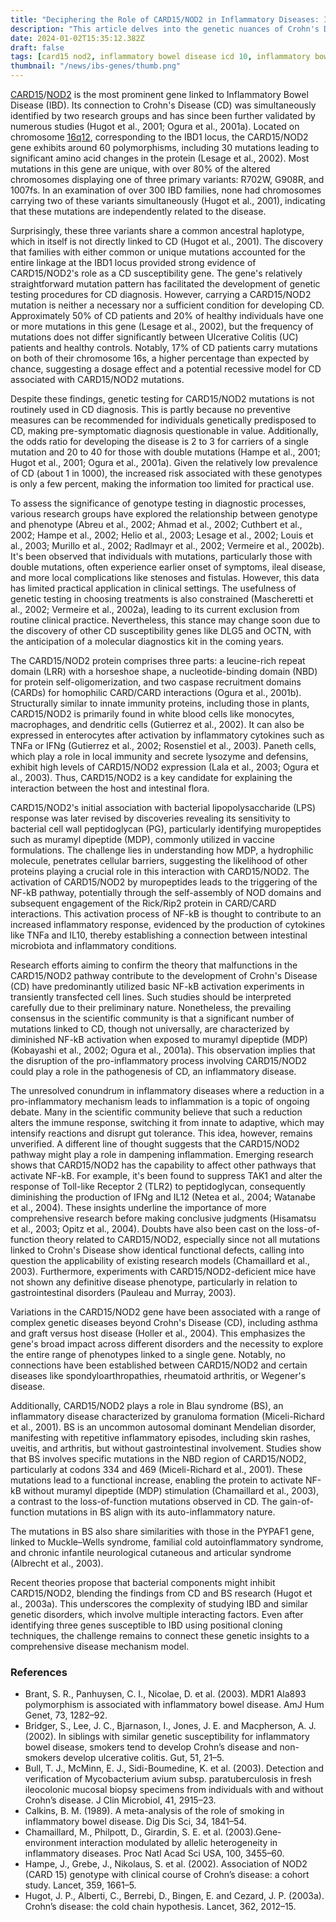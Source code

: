 ```yaml
---
title: "Deciphering the Role of CARD15/NOD2 in Inflammatory Diseases: Insights into Crohn's Disease and Blau Syndrome"
description: "This article delves into the genetic nuances of Crohn's Disease and Blau Syndrome, focusing on the varied impacts of CARD15/NOD2 gene mutations. It sheds light on the contrasting functional outcomes in these diseases and underscores the ongoing challenges in linking genetic insights to disease mechanisms."
date: 2024-01-02T15:35:12.382Z
draft: false
tags: [card15 nod2, inflammatory bowel disease icd 10, inflammatory bowel syndrome icd 10, is crohns an autoimmune disease, crohn's disease icd 10, crohn's colitis icd 10, Muckle–Wells syndrome, familial cold autoinflammatory syndrome, familial cold inflammatory syndrome, chronic infantile neurological cutaneous and articular syndrome]
thumbnail: "/news/ibs-genes/thumb.png"
---
```


[CARD15](https://www.omim.org/entry/605956?search=card15&highlight=card15)/[NOD2](https://www.omim.org/entry/605956?search=NOD2&highlight=nod2) is the most prominent gene linked to Inflammatory Bowel Disease (IBD). Its connection to Crohn's Disease (CD) was simultaneously identified by two research groups and has since been further validated by numerous studies (Hugot et al., 2001; Ogura et al., 2001a). Located on chromosome [16q12](https://www.ncbi.nlm.nih.gov/gene/?term=human[organism]+AND+16q12), corresponding to the IBD1 locus, the CARD15/NOD2 gene exhibits around 60 polymorphisms, including 30 mutations leading to significant amino acid changes in the protein (Lesage et al., 2002). Most mutations in this gene are unique, with over 80% of the altered chromosomes displaying one of three primary variants: R702W, G908R, and 1007fs. In an examination of over 300 IBD families, none had chromosomes carrying two of these variants simultaneously (Hugot et al., 2001), indicating that these mutations are independently related to the disease.

Surprisingly, these three variants share a common ancestral haplotype, which in itself is not directly linked to CD (Hugot et al., 2001). The discovery that families with either common or unique mutations accounted for the entire linkage at the IBD1 locus provided strong evidence of CARD15/NOD2's role as a CD susceptibility gene. The gene's relatively straightforward mutation pattern has facilitated the development of genetic testing procedures for CD diagnosis. However, carrying a CARD15/NOD2 mutation is neither a necessary nor a sufficient condition for developing CD. Approximately 50% of CD patients and 20% of healthy individuals have one or more mutations in this gene (Lesage et al., 2002), but the frequency of mutations does not differ significantly between Ulcerative Colitis (UC) patients and healthy controls. Notably, 17% of CD patients carry mutations on both of their chromosome 16s, a higher percentage than expected by chance, suggesting a dosage effect and a potential recessive model for CD associated with CARD15/NOD2 mutations.

Despite these findings, genetic testing for CARD15/NOD2 mutations is not routinely used in CD diagnosis. This is partly because no preventive measures can be recommended for individuals genetically predisposed to CD, making pre-symptomatic diagnosis questionable in value. Additionally, the odds ratio for developing the disease is 2 to 3 for carriers of a single mutation and 20 to 40 for those with double mutations (Hampe et al., 2001; Hugot et al., 2001; Ogura et al., 2001a). Given the relatively low prevalence of CD (about 1 in 1000), the increased risk associated with these genotypes is only a few percent, making the information too limited for practical use.

To assess the significance of genotype testing in diagnostic processes, various research groups have explored the relationship between genotype and phenotype (Abreu et al., 2002; Ahmad et al., 2002; Cuthbert et al., 2002; Hampe et al., 2002; Helio et al., 2003; Lesage et al., 2002; Louis et al., 2003; Murillo et al., 2002; Radlmayr et al., 2002; Vermeire et al., 2002b). It's been observed that individuals with mutations, particularly those with double mutations, often experience earlier onset of symptoms, ileal disease, and more local complications like stenoses and fistulas. However, this data has limited practical application in clinical settings. The usefulness of genetic testing in choosing treatments is also constrained (Mascheretti et al., 2002; Vermeire et al., 2002a), leading to its current exclusion from routine clinical practice. Nevertheless, this stance may change soon due to the discovery of other CD susceptibility genes like DLG5 and OCTN, with the anticipation of a molecular diagnostics kit in the coming years.

The CARD15/NOD2 protein comprises three parts: a leucine-rich repeat domain (LRR) with a horseshoe shape, a nucleotide-binding domain (NBD) for protein self-oligomerization, and two caspase recruitment domains (CARDs) for homophilic CARD/CARD interactions (Ogura et al., 2001b). Structurally similar to innate immunity proteins, including those in plants, CARD15/NOD2 is primarily found in white blood cells like monocytes, macrophages, and dendritic cells (Gutierrez et al., 2002). It can also be expressed in enterocytes after activation by inflammatory cytokines such as TNFa or IFNg (Gutierrez et al., 2002; Rosenstiel et al., 2003). Paneth cells, which play a role in local immunity and secrete lysozyme and defensins, exhibit high levels of CARD15/NOD2 expression (Lala et al., 2003; Ogura et al., 2003). Thus, CARD15/NOD2 is a key candidate for explaining the interaction between the host and intestinal flora.

CARD15/NOD2's initial association with bacterial lipopolysaccharide (LPS) response was later revised by discoveries revealing its sensitivity to bacterial cell wall peptidoglycan (PG), particularly identifying muropeptides such as muramyl dipeptide (MDP), commonly utilized in vaccine formulations. The challenge lies in understanding how MDP, a hydrophilic molecule, penetrates cellular barriers, suggesting the likelihood of other proteins playing a crucial role in this interaction with CARD15/NOD2. The activation of CARD15/NOD2 by muropeptides leads to the triggering of the NF-kB pathway, potentially through the self-assembly of NOD domains and subsequent engagement of the Rick/Rip2 protein in CARD/CARD interactions. This activation process of NF-kB is thought to contribute to an increased inflammatory response, evidenced by the production of cytokines like TNFa and IL10, thereby establishing a connection between intestinal microbiota and inflammatory conditions.

Research efforts aiming to confirm the theory that malfunctions in the CARD15/NOD2 pathway contribute to the development of Crohn's Disease (CD) have predominantly utilized basic NF-kB activation experiments in transiently transfected cell lines. Such studies should be interpreted carefully due to their preliminary nature. Nonetheless, the prevailing consensus in the scientific community is that a significant number of mutations linked to CD, though not universally, are characterized by diminished NF-kB activation when exposed to muramyl dipeptide (MDP) (Kobayashi et al., 2002; Ogura et al., 2001a). This observation implies that the disruption of the pro-inflammatory process involving CARD15/NOD2 could play a role in the pathogenesis of CD, an inflammatory disease.

The unresolved conundrum in inflammatory diseases where a reduction in a pro-inflammatory mechanism leads to inflammation is a topic of ongoing debate. Many in the scientific community believe that such a reduction alters the immune response, switching it from innate to adaptive, which may intensify reactions and disrupt gut tolerance. This idea, however, remains unverified. A different line of thought suggests that the CARD15/NOD2 pathway might play a role in dampening inflammation. Emerging research shows that CARD15/NOD2 has the capability to affect other pathways that activate NF-kB. For example, it's been found to suppress TAK1 and alter the response of Toll-like Receptor 2 (TLR2) to peptidoglycan, consequently diminishing the production of IFNg and IL12 (Netea et al., 2004; Watanabe et al., 2004). These insights underline the importance of more comprehensive research before making conclusive judgments (Hisamatsu et al., 2003; Opitz et al., 2004). Doubts have also been cast on the loss-of-function theory related to CARD15/NOD2, especially since not all mutations linked to Crohn's Disease show identical functional defects, calling into question the applicability of existing research models (Chamaillard et al., 2003). Furthermore, experiments with CARD15/NOD2-deficient mice have not shown any definitive disease phenotype, particularly in relation to gastrointestinal disorders (Pauleau and Murray, 2003).

Variations in the CARD15/NOD2 gene have been associated with a range of complex genetic diseases beyond Crohn's Disease (CD), including asthma and graft versus host disease (Holler et al., 2004). This emphasizes the gene's broad impact across different disorders and the necessity to explore the entire range of phenotypes linked to a single gene. Notably, no connections have been established between CARD15/NOD2 and certain diseases like spondyloarthropathies, rheumatoid arthritis, or Wegener's disease.

Additionally, CARD15/NOD2 plays a role in Blau syndrome (BS), an inflammatory disease characterized by granuloma formation (Miceli-Richard et al., 2001). BS is an uncommon autosomal dominant Mendelian disorder, manifesting with repetitive inflammatory episodes, including skin rashes, uveitis, and arthritis, but without gastrointestinal involvement. Studies show that BS involves specific mutations in the NBD region of CARD15/NOD2, particularly at codons 334 and 469 (Miceli-Richard et al., 2001). These mutations lead to a functional increase, enabling the protein to activate NF-kB without muramyl dipeptide (MDP) stimulation (Chamaillard et al., 2003), a contrast to the loss-of-function mutations observed in CD. The gain-of-function mutations in BS align with its auto-inflammatory nature.

The mutations in BS also share similarities with those in the PYPAF1 gene, linked to Muckle–Wells syndrome, familial cold autoinflammatory syndrome, and chronic infantile neurological cutaneous and articular syndrome (Albrecht et al., 2003).

Recent theories propose that bacterial components might inhibit CARD15/NOD2, blending the findings from CD and BS research (Hugot et al., 2003a). This underscores the complexity of studying IBD and similar genetic disorders, which involve multiple interacting factors. Even after identifying three genes susceptible to IBD using positional cloning techniques, the challenge remains to connect these genetic insights to a comprehensive disease mechanism model.

### References

* Brant, S. R., Panhuysen, C. I., Nicolae, D. et al. (2003). MDR1 Ala893 polymorphism is associated with inflammatory bowel disease. AmJ Hum Genet, 73, 1282–92.
* Bridger, S., Lee, J. C., Bjarnason, I., Jones, J. E. and Macpherson, A. J. (2002). In siblings with similar genetic susceptibility for inflammatory bowel disease, smokers tend to develop Crohn’s disease and non-smokers develop ulcerative colitis. Gut, 51, 21–5.
* Bull, T. J., McMinn, E. J., Sidi-Boumedine, K. et al. (2003). Detection and verification of Mycobacterium avium
subsp. paratuberculosis in fresh ileocolonic mucosal biopsy specimens from individuals with and without Crohn’s disease. J Clin Microbiol, 41, 2915–23.
* Calkins, B. M. (1989). A meta-analysis of the role of smoking in inflammatory bowel disease. Dig Dis Sci, 34, 1841–54. 
* Chamaillard, M., Philpott, D., Girardin, S. E. et al. (2003).Gene-environment interaction modulated by allelic
heterogeneity in inflammatory diseases. Proc Natl Acad Sci USA, 100, 3455–60.
* Hampe, J., Grebe, J., Nikolaus, S. et al. (2002). Association of NOD2 (CARD 15) genotype with clinical course of Crohn’s disease: a cohort study. Lancet, 359, 1661–5.
* Hugot, J. P., Alberti, C., Berrebi, D., Bingen, E. and Cezard, J. P. (2003a). Crohn’s disease: the cold chain hypothesis. Lancet, 362, 2012–15.